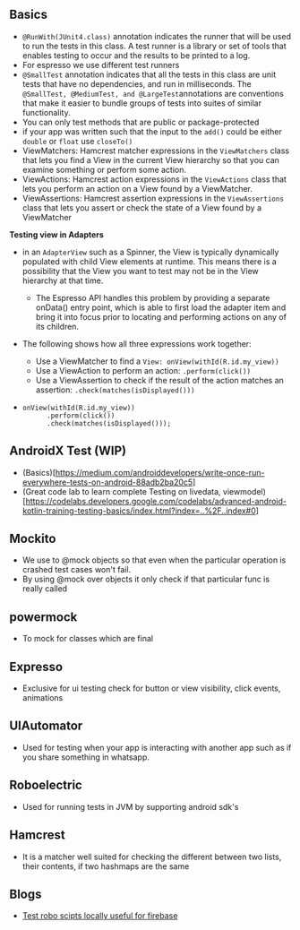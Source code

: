 ## Basics

* `@RunWith(JUnit4.class)` annotation indicates the runner that will be used to run the tests in this class. A test runner is a library or set of tools that enables testing to occur and the results to be printed to a log. 
* For espresso we use different test runners
* `@SmallTest` annotation indicates that all the tests in this class are unit tests that have no dependencies, and run in milliseconds. The `@SmallTest, @MediumTest, and @LargeTest`annotations are conventions that make it easier to bundle groups of tests into suites of similar functionality.
* You can only test methods that are public or package-protected
* if your app was written such that the input to the `add()` could be either `double` or `float` use `closeTo()`
* ViewMatchers: Hamcrest matcher expressions in the `ViewMatchers` class that lets you find a View in the current View hierarchy so that    you can examine something or perform some action.
* ViewActions: Hamcrest action expressions in the `ViewActions` class that lets you perform an action on a View found by a ViewMatcher.
* ViewAssertions: Hamcrest assertion expressions in the `ViewAssertions` class that lets you assert or check the state of a View found by  a ViewMatcher

**Testing view in Adapters**
* in an `AdapterView` such as a Spinner, the View is typically dynamically populated with child View elements at runtime. This means there  is a possibility that the View you want to test may not be in the View hierarchy at that time. 
  * The Espresso API handles this problem by providing a separate onData() entry point, which is able to first load the adapter item and bring it into focus prior to locating and performing actions on any of its children.

* The following shows how all three expressions work together:

  * Use a ViewMatcher to find a `View: onView(withId(R.id.my_view))`
  * Use a ViewAction to perform an action: `.perform(click())`
  * Use a ViewAssertion to check if the result of the action matches an assertion: `.check(matches(isDisplayed()))`
* ```
  onView(withId(R.id.my_view))
        .perform(click())
        .check(matches(isDisplayed())); 
  ```
## AndroidX Test (WIP)
* (Basics)[https://medium.com/androiddevelopers/write-once-run-everywhere-tests-on-android-88adb2ba20c5]
* (Great code lab to learn complete Testing on  livedata, viewmodel)[https://codelabs.developers.google.com/codelabs/advanced-android-kotlin-training-testing-basics/index.html?index=..%2F..index#0] 

## Mockito 
  
  * We use to @mock objects so that even when the particular operation is crashed test cases won't fail. 
  * By using @mock over objects it only check if that particular func is really called
  
  ## powermock
  
  * To mock for classes which are final
  
  ## Expresso
  
  * Exclusive for ui testing check for button or view visibility, click events, animations 
  
  ## UIAutomator 
  
  * Used for testing when your app is interacting with another app such as if you share something in whatsapp. 
  
  ## Roboelectric
  
  * Used for running tests in JVM by supporting android sdk's 
  
  ## Hamcrest
  
  * It is a matcher well suited for checking the different between two lists, their contents, if two hashmaps are the same
  
  ## Blogs
  
  * [Test robo scipts locally useful for firebase](https://android.jlelse.eu/test-robo-scripts-locally-useful-for-firebase-test-lab-pre-launch-reports-41da83d5769f)
